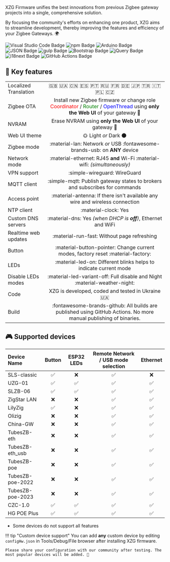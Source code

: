 
XZG Firmware unifies the best innovations from previous Zigbee gateway projects into a single, comprehensive solution.

By focusing the community's efforts on enhancing one product, XZG aims to streamline development, thereby improving the features and efficiency of your Zigbee Gateways. 🌍



<div class="badges">
  <img src="https://img.shields.io/badge/Visual%20Studio%20Code-007ACC?logo=visualstudiocode&logoColor=fff&style=plastic" alt="Visual Studio Code Badge">
  <img src="https://img.shields.io/badge/npm-CB3837?logo=npm&logoColor=fff&style=plastic" alt="npm Badge">
  <img src="https://img.shields.io/badge/Arduino-00878F?logo=arduino&logoColor=fff&style=plastic" alt="Arduino Badge">
  <img src="https://img.shields.io/badge/JSON-000?logo=json&logoColor=fff&style=plastic" alt="JSON Badge">
  <img src="https://img.shields.io/badge/gulp-CF4647?logo=gulp&logoColor=fff&style=plastic" alt="gulp Badge">
  <img src="https://img.shields.io/badge/Bootstrap-7952B3?logo=bootstrap&logoColor=fff&style=plastic" alt="Bootstrap Badge">
  <img src="https://img.shields.io/badge/jQuery-0769AD?logo=jquery&logoColor=fff&style=plastic" alt="jQuery Badge">
  <img src="https://img.shields.io/badge/i18next-26A69A?logo=i18next&logoColor=fff&style=plastic" alt="i18next Badge">
  <img src="https://img.shields.io/badge/GitHub%20Actions-2088FF?logo=githubactions&logoColor=fff&style=plastic" alt="GitHub Actions Badge">
</div>


## 🍓 Key features   

|                       |                                                                                                                                                                                                                          |
| :-------------------- | :----------------------------------------------------------------------------------------------------------------------------------------------------------------------------------------------------------------------: |
| Localized Translation |                                                                                   <div class="badges">🇬🇧 🇺🇦 🇨🇳 🇪🇸 🇵🇹 🇷🇺 🇫🇷 🇩🇪 🇯🇵 🇹🇷 🇮🇹 🇵🇱 🇨🇿</div>                                                                                    |
| Zigbee OTA            | Install new Zigbee firmware or change role <span style="color:red">Coordinator</span> / <span style="color:green">Router</span> / <span style="color:blue">OpenThread</span> using **only the Web UI** of your gateway 🚀 |
| NVRAM                 |                                                                                 Erase NVRAM using **only the Web UI** of your gateway 🎉                                                                                  |
| Web UI theme          |                                                                                                   🌞 Light *or* Dark 🌑                                                                                                    |
| Zigbee mode           |                                                                                 :material-lan: Network *or* USB :fontawesome-brands-usb:   on **ANY** device                                                                            |
| Network mode          |                                                                        :material-ethernet: RJ45 **and** Wi-Fi :material-wifi: *(simultaneously)*                                                                         |
| VPN support           |                                                                                               :simple-wireguard: WireGuard                                                                                               |
| MQTT client           |                                                                       :simple-mqtt: Publish gateway states to brokers and subscribes for commands                                                                        |
| Access point          |                                                                       :material-antenna: If there isn't available any wire and wireless connection                                                                       |
| NTP client            |                                                                                                   :material-clock: Yes                                                                                                   |
| Custom DNS servers    |                                                                              :material-dns: Yes *(when DHCP is **off**)*, Ethernet and WiFi                                                                              |
| Realtime web updates  |                                                                                       :material-run-fast:  Without page refreshing                                                                                       |
| Button                |                                                                    :material-button-pointer:   Change current modes, factory reset :material-factory:                                                                    |
| LEDs                  |                                                                            :material-led-on: Different blinks helps to indicate current mode                                                                             |
| Disable LEDs modes    |                                                                     :material-led-variant-off:   Full disable and Night    :material-weather-night:                                                                      |
| Code                  |                                                                                     XZG is developed, coded and tested in Ukraine 🇺🇦                                                                                      |
| Build                 |                                                    :fontawesome-brands-github: All builds are published using GitHub Actions. No more manual publishing of binaries.                                                     |

## 🎮 Supported devices

| Device Name                                                 |       Button       |     ESP32 LEDs     | Remote Network / USB mode selection |      Ethernet      |
| :---------------------------------------------------------- | :----------------: | :----------------: | :---------------------------------: | :----------------: |
| SLS-classic | :white_check_mark: | :x: | :white_check_mark: | :x: |
| UZG-01 | :white_check_mark: | :white_check_mark: | :white_check_mark: | :white_check_mark: |
| SLZB-06 | :white_check_mark: | :white_check_mark: | :white_check_mark: | :white_check_mark: |
| ZigStar LAN | :x: | :x: | :white_check_mark: | :white_check_mark: |
| LilyZig | :white_check_mark: | :x: | :white_check_mark: | :white_check_mark: |
| Olizig | :x: | :x: | :white_check_mark: | :white_check_mark: |
| China-GW | :x: | :x: | :white_check_mark: | :white_check_mark: |
| TubesZB-eth | :x: | :x: | :white_check_mark: | :white_check_mark: |
| TubesZB-eth_usb | :x: | :x: | :white_check_mark: | :white_check_mark: |
| TubesZB-poe | :x: | :x: | :white_check_mark: | :white_check_mark: |
| TubesZB-poe-2022 | :x: | :x: | :white_check_mark: | :white_check_mark: |
| TubesZB-poe-2023 | :x: | :x: | :white_check_mark: | :white_check_mark: |
| CZC-1.0 | :white_check_mark: | :white_check_mark: | :white_check_mark: | :white_check_mark: |
| HG POE Plus | :white_check_mark: | :white_check_mark: | :white_check_mark: | :white_check_mark: |

* Some devices do not support all features

!!! tip "Custom device support"
    You can add **any** custom device by editing `configHw.json` in Tools/Debug/File browser after installing XZG firmware.
    
    Please share your configuration with our community after testing. The most popular devices will be added. 🚀



